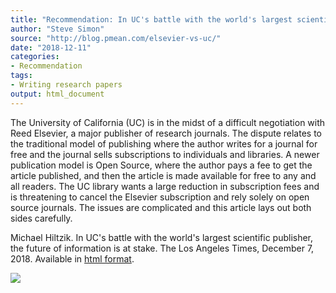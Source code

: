 ```yaml
---
title: "Recommendation: In UC's battle with the world's largest scientific publisher, the future of information is at stake"
author: "Steve Simon"
source: "http://blog.pmean.com/elsevier-vs-uc/"
date: "2018-12-11"
categories:
- Recommendation
tags:
- Writing research papers
output: html_document
---
```


The University of California (UC) is in the midst of a difficult
negotiation with Reed Elsevier, a major publisher of research journals.
The dispute relates to the traditional model of publishing where the
author writes for a journal for free and the journal sells subscriptions
to individuals and libraries. A newer publication model is Open Source,
where the author pays a fee to get the article published, and then the
article is made available for free to any and all readers. The UC
library wants a large reduction in subscription fees and is threatening
to cancel the Elsevier subscription and rely solely on open source
journals. The issues are complicated and this article lays out both
sides carefully.

<!---More--->

Michael Hiltzik. In UC's battle with the world's largest scientific
publisher, the future of information is at stake. The Los Angeles Times,
December 7, 2018. Available in [html
format](https://www.latimes.com/business/hiltzik/la-fi-hiltzik-uc-elsevier-20181207-story.html).

![](http://www.pmean.com/images/images/18/elsevier-vs-uc01.png)




